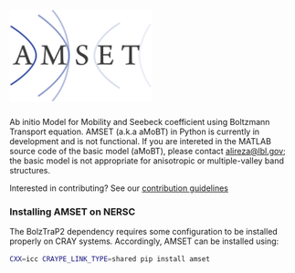 
# <img alt="amset" src="docs_rst/source/_static/logo-01.png" width="250">

Ab initio Model for Mobility and Seebeck coefficient using Boltzmann Transport equation. AMSET (a.k.a aMoBT) in Python is currently in development and is not functional. If you are intereted in the MATLAB source code of the basic model (aMoBT), please contact alireza@lbl.gov; the basic model is not appropriate for anisotropic or multiple-valley band structures.


Interested in contributing? See our [contribution guidelines](https://github.com/hackingmaterials/amset/blob/master/CONTRIBUTING.md)

### Installing AMSET on NERSC

The BolzTraP2 dependency requires some configuration to be installed properly on CRAY systems. Accordingly, AMSET can be installed using:

```bash
CXX=icc CRAYPE_LINK_TYPE=shared pip install amset
```